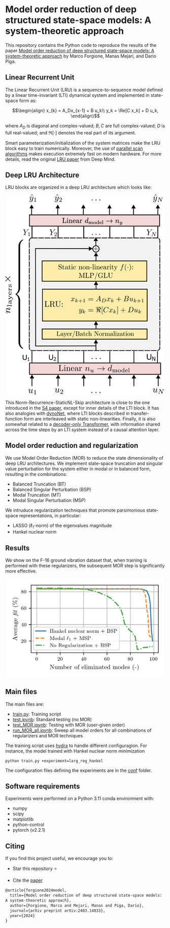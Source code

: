 # Model order reduction of deep structured state-space models: A system-theoretic approach

This repository contains the Python code to reproduce the results of the paper [Model order reduction of deep structured state-space models: A system-theoretic approach](https://arxiv.org/abs/2403.14833)
by Marco Forgione, Manas Mejari, and Dario Piga.


## Linear Recurrent Unit
The Linear Recurrent Unit (LRU) is a sequence-to-sequence model defined by a linear time-invariant (LTI) dynamical system and implemented in state-space form as:
```math
\begin{align}
x_{k} = A_Dx_{x-1} + B u_k\\
y_k = \Re[C x_k] + D u_k,
\end{align}
```
where $A_D$ is diagonal and complex-valued; $B, C$ are full complex-valued; $D$ is full real-valued; and $\Re[\cdot]$ denotes the real part of its argument.

Smart parameterization/initialization of the system matrices make the LRU block easy to train numerically. Moreover, the use of [parallel scan algorithms](https://en.wikipedia.org/wiki/Prefix_sum) makes execution extremely fast on modern hardware. For more  details, read the original [LRU paper](https://arxiv.org/abs/2303.06349) from Deep Mind.

## Deep LRU Architecture

LRU blocks are organized in a deep LRU architecture which looks like:

<img src="doc/paper/figures/architecture/lru_architecture.png"  width="500">

This Norm-Recurrence-StaticNL-Skip architecture is close to the one introduced in the [S4 paper](https://arxiv.org/abs/2111.00396), except for inner details of the LTI block.
It has also analogies with [dynoNet](https://arxiv.org/abs/2006.02250), where LTI blocks described in transfer-function form are interleaved with static non-linearities.
Finally, it is also somewhat related to a [decoder-only Transformer](https://d4mucfpksywv.cloudfront.net/better-language-models/language-models.pdf), with information shared across the time steps by an LTI system instead of a causal attention layer.

## Model order reduction and regularization
We use Model Order Reduction (MOR) to reduce the state dimensionality of deep LRU architectures. We implement state-space truncation and singular value perturbation for the system either in modal or in balanced form, resulting in the combinations:
* Balanced Truncation (BT)
* Balanced Singular Perturbation (BSP)
* Modal Truncation (MT)
* Modal Singular Perturbation (MSP)

We intruduce regularization techniques that promote parsimonious state-space representations, in particular:
* LASSO ($\ell_1$-norm) of the eigenvalues magnitude
* Hankel nuclear norm

## Results
We show on the F-16 ground vibration dataset that, when training is performed with these regularizers, the subsequent MOR step is significantly more effective.

<img src="doc/paper/figures/F16/MOR_regularization.png"  width="600">

## Main files

The main files are:

* [train.py](examples/f16/train.py): Training script
* [test.ipynb](examples/f16/test.ipynb): Standard testing (no MOR)
* [test_MOR.ipynb](examples/f16/test_MOR.ipynb): Testing with MOR (user-given order)
* [run_MOR_all.ipynb](examples/f16/run_MOR_all.ipynb): Sweep all model orders for all combinations of regularizers and MOR techniques
 
The training script uses [hydra](https://hydra.cc/docs/intro/) to handle different configuragion. For instance, the model trained with Hankel nuclear norm minimization

```
python train.py +experiment=larg_reg_hankel
```

The configuration files defining the experiments are in the [conf](examples/f16/conf) folder.

## Software requirements
Experiments were performed on a Python 3.11 conda environment with:

 * numpy
 * scipy
 * matplotlib
 * python-control
 * pytorch (v2.2.1)
 

## Citing

If you find this project useful, we encourage you to:

* Star this repository :star: 



* Cite the [paper](https://arxiv.org/abs/2403.14833) 
```
@article{forgione2024model,
  title={Model order reduction of deep structured state-space models: A system-theoretic approach},
  author={Forgione, Marco and Mejari, Manas and Piga, Dario},
  journal={arXiv preprint arXiv:2403.14833},
  year={2024}
}
```
